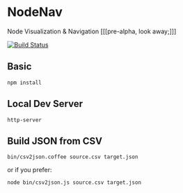 NodeNav
=======

Node Visualization & Navigation [[[pre-alpha, look away;]]]

[![Build Status](https://travis-ci.org/harlantwood/nodenav.png?branch=master)](https://travis-ci.org/harlantwood/nodenav)

Basic
-----

    npm install

Local Dev Server
----------------

    http-server
    
Build JSON from CSV
-------------------

    bin/csv2json.coffee source.csv target.json 

or if you prefer:

    node bin/csv2json.js source.csv target.json 
    